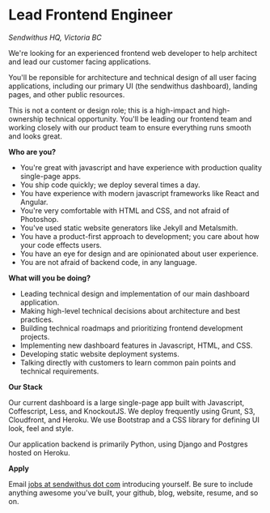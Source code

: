# Lead Frontend Engineer

_Sendwithus HQ, Victoria BC_

We're looking for an experienced frontend web developer to help architect and lead our customer facing applications. 

<!-- more -->

You'll be reponsible for architecture and technical design of all user facing applications, including our primary UI (the sendwithus dashboard), landing pages, and other public resources.

This is not a content or design role; this is a high-impact and high-ownership technical opportunity. You'll be leading our frontend team and working closely with our product team to ensure everything runs smooth and looks great.


__Who are you?__

* You're great with javascript and have experience with production quality single-page apps.
* You ship code quickly; we deploy several times a day.
* You have experience with modern javascript frameworks like React and Angular.
* You're very comfortable with HTML and CSS, and not afraid of Photoshop.
* You've used static website generators like Jekyll and Metalsmith.
* You have a product-first approach to development; you care about how your code effects users.
* You have an eye for design and are opinionated about user experience.
* You are not afraid of backend code, in any language.


__What will you be doing?__

* Leading technical design and implementation of our main dashboard application.
* Making high-level technical decisions about architecture and best practices.
* Building technical roadmaps and prioritizing frontend development projects.
* Implementing new dashboard features in Javascript, HTML, and CSS.
* Developing static website deployment systems. 
* Talking directly with customers to learn common pain points and technical requirements.



__Our Stack__

Our current dashboard is a large single-page app built with Javascript, Coffescript, Less, and KnockoutJS. We deploy frequently using Grunt, S3, Cloudfront, and Heroku. We use Bootstrap and a CSS library for defining UI look, feel and style.

Our application backend is primarily Python, using Django and Postgres hosted on Heroku.


__Apply__

Email [jobs at sendwithus dot com](mailto:jobs@sendwithus.com) introducing yourself. Be sure to include anything awesome you've built, your github, blog, website, resume, and so on.

